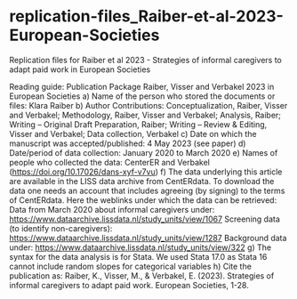 # replication-files_Raiber-et-al-2023-European-Societies
Replication files for Raiber et al 2023 - Strategies of informal caregivers to adapt paid work in European Societies 

Reading guide: Publication Package Raiber, Visser and Verbakel 2023 in European Societies
a) Name of the person who stored the documents or files: Klara Raiber
b) Author Contributions: Conceptualization, Raiber, Visser and Verbakel; Methodology, Raiber, Visser and Verbakel; Analysis, Raiber; Writing – Original Draft Preparation, Raiber; Writing – Review & Editing, Visser and Verbakel; Data collection, Verbakel
c) Date on which the manuscript was accepted/published: 4 May 2023 (see paper)
d) Date/period of data collection: January 2020 to March 2020
e) Names of people who collected the data: CenterER and Verbakel (https://doi.org/10.17026/dans-xyf-v7vu)
f) The data underlying this article are available in the LISS data archive from CentERdata. To download the data one needs an account that includes agreeing (by signing) to the terms of CentERdata. Here the weblinks under which the data can be retrieved:
Data from March 2020 about informal caregivers under: https://www.dataarchive.lissdata.nl/study_units/view/1067
Screening data (to identify non-caregivers):
https://www.dataarchive.lissdata.nl/study_units/view/1287
Background data under:
https://www.dataarchive.lissdata.nl/study_units/view/322
g) The syntax for the data analysis is for Stata. We used Stata 17.0 as Stata 16 cannot include random slopes for categorical variables
h) Cite the publication as:
Raiber, K., Visser, M., & Verbakel, E. (2023). Strategies of informal caregivers to adapt paid work. European Societies, 1-28.

